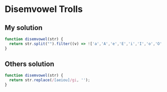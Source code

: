 # Disemvowel Trolls

## My solution

```js
function disemvowel(str) {
  return str.split("").filter((v) => !['a','A','e','E','i','I','o','O','u','U'].includes(v)).join('')
}
```

## Others solution

```js
function disemvowel(str) {
  return str.replace(/[aeiou]/gi, '');
}
```
